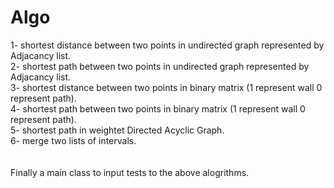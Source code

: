 # Algo
1- shortest distance between two points in undirected graph represented by Adjacancy list.<br/>
2- shortest path between two points in undirected graph represented by Adjacancy list.<br/>
3- shortest distance between two points in binary matrix (1 represent wall 0 represent path).<br/>
4- shortest path between two points in binary matrix (1 represent wall 0 represent path).<br/>
5- shortest path in weightet Directed Acyclic Graph.<br/>
6- merge two lists of intervals.<br/>
<br/>
<br/>
Finally a main class to input tests to the above alogrithms. 
